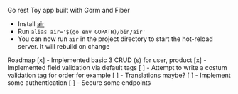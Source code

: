
 Go rest Toy app built with Gorm and Fiber

  - Install [air](https://github.com/cosmtrek/air)
  - Run ```alias air='$(go env GOPATH)/bin/air'```
  - You can now run ```air``` in the project directory to start the hot-reload server. It will rebuild on change

  Roadmap
  [x] - Implemented basic 3 CRUD (s) for user, product
  [x] - Implemented field validation via default tags
  [ ] - Attempt to write a costum validation tag for order for example
  [ ] - Translations maybe?
  [ ] - Implement some authentication
  [ ] - Secure some endpoints
  




